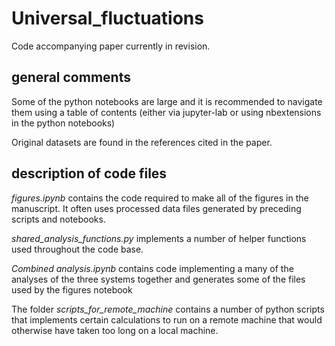 # Universal_fluctuations
Code accompanying paper currently in revision.


## general comments

Some of the python notebooks are large and it is recommended to navigate them using a table of contents (either via jupyter-lab or using nbextensions in the python notebooks)

Original datasets are found in the references cited in the paper.

## description of code files


*figures.ipynb* contains the code required to make all of the figures in the manuscript. It often uses processed data files generated by preceding scripts and notebooks.

*shared_analysis_functions.py* implements a number of helper functions used throughout the code base.

*Combined analysis.ipynb* contains code implementing a many of the analyses of the three systems together and generates some of the files used by the figures notebook


The folder *scripts_for_remote_machine* contains a number of python scripts that implements certain calculations to run on a remote machine that would  otherwise have taken too long on a local machine.



